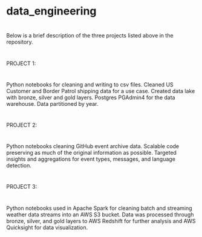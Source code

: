 # data_engineering
#
Below is a brief description of the three projects listed above in the repository.
#
PROJECT 1:
#
Python notebooks for cleaning and writing to csv files. Cleaned US Customer and Border Patrol shipping data for a use case. Created data lake with bronze, silver and gold layers. Postgres PGAdmin4 for the data warehouse. Data partitioned by year. 
#
PROJECT 2:
#
Python notebooks cleaning GitHub event archive data. Scalable code preserving as much of the original information as possible. Targeted insights and aggregations for event types, messages, and language detection.
#
PROJECT 3:
#
Python notebooks used in Apache Spark for cleaning batch and streaming weather data streams into an AWS S3 bucket. Data was processed through bronze, silver, and gold layers to AWS Redshift for further analysis and AWS Quicksight for data visualization.
